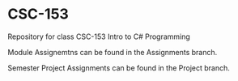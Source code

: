 # CSC-153
Repository for class CSC-153 Intro to C# Programming

Module Assignemtns can be found in the Assignments branch.

Semester Project Assignments can be found in the Project branch.
